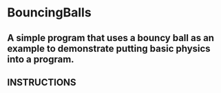 # BouncingBalls
## A simple program that uses a bouncy ball as an example to demonstrate putting basic physics into a program.

## INSTRUCTIONS
>
